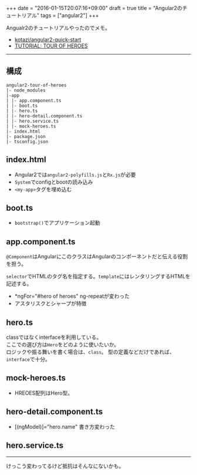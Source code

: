 +++
date = "2016-01-15T20:07:16+09:00"
draft = true
title = "Angular2のチュートリアル"
tags = ["angular2"]
+++

Angualr2のチュートリアルやったのでメモ。

- [kotazi/angular2-quick-start](https://github.com/kotazi/angular2-quick-start)
- [TUTORIAL: TOUR OF HEROES](https://angular.io/docs/ts/latest/tutorial/)

<hr>

## 構成

```
angular2-tour-of-heroes
|- node_modules
|-app
| |- app.component.ts
| |- boot.ts
| |- hero.ts
| |- hero-detail.component.ts
| |- hero.service.ts
| |- mock-heroes.ts
|- index.html
|- package.json
|- tsconfig.json
```

## index.html

- Angular2では`angular2-polyfills.js`と`Rx.js`が必要
- `System`でconfigとbootの読み込み
- `<my-app>`タグを埋め込む

<script src="https://gist.github.com/kotazi/00d1d0fbe1a4fb92be11.js"></script>

## boot.ts

- `bootstrap()`でアプリケーション起動

<script src="https://gist.github.com/kotazi/bf9b1e29e590582dc895.js"></script>

## app.component.ts

`@Component`はAngularにこのクラスはAngularのコンポーネントだと伝える役割を担う。

`selector`でHTMLのタグ名を指定する。`template`にはレンタリングするHTMLを記述する。

- \*ngFor="#hero of heroes" ng-repeatが変わった
- アスタリスクとシャープが特徴

<script src="https://gist.github.com/kotazi/e407ee5a6dfe7599c8df.js"></script>

## hero.ts

classではなくinterfaceを利用している。  
ここでの選び方は`Hero`をどのように使いたいか。  
ロジックや振る舞いを書く場合は、`class`。
型の定義などだけであれば、`interface`で十分。

<script src="https://gist.github.com/kotazi/958abfee0ee7cce36257.js"></script>

## mock-heroes.ts

- HREOES配列はHero型。

<script src="https://gist.github.com/kotazi/d3b073e5f33ff8ef1605.js"></script>

## hero-detail.component.ts

- [(ngModel)]="hero.name" 書き方変わった

<script src="https://gist.github.com/kotazi/9bd78998321fde979038.js"></script>

## hero.service.ts

<script src="https://gist.github.com/kotazi/f27b3bc4c989d37fde72.js"></script>


<hr>

けっこう変わってるけど抵抗はそんなにないかも。
